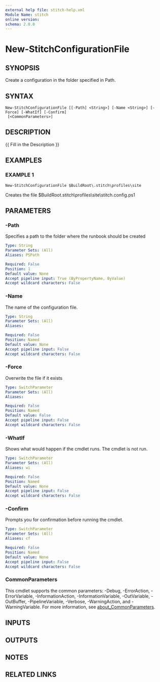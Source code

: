 ```yaml
---
external help file: stitch-help.xml
Module Name: stitch
online version:
schema: 2.0.0
---
```


# New-StitchConfigurationFile

## SYNOPSIS
Create a configuration in the folder specified in Path.

## SYNTAX

```
New-StitchConfigurationFile [[-Path] <String>] [-Name <String>] [-Force] [-WhatIf] [-Confirm]
 [<CommonParameters>]
```

## DESCRIPTION
{{ Fill in the Description }}

## EXAMPLES

### EXAMPLE 1
```
New-StitchConfigurationFile $BuildRoot\.stitch\profiles\site
```

Creates the file $BuildRoot\.stitch\profiles\site\stitch.config.ps1

## PARAMETERS

### -Path
Specifies a path to the folder where the runbook should be created

```yaml
Type: String
Parameter Sets: (All)
Aliases: PSPath

Required: False
Position: 1
Default value: None
Accept pipeline input: True (ByPropertyName, ByValue)
Accept wildcard characters: False
```

### -Name
The name of the configuration file.

```yaml
Type: String
Parameter Sets: (All)
Aliases:

Required: False
Position: Named
Default value: None
Accept pipeline input: False
Accept wildcard characters: False
```

### -Force
Overwrite the file if it exists

```yaml
Type: SwitchParameter
Parameter Sets: (All)
Aliases:

Required: False
Position: Named
Default value: False
Accept pipeline input: False
Accept wildcard characters: False
```

### -WhatIf
Shows what would happen if the cmdlet runs.
The cmdlet is not run.

```yaml
Type: SwitchParameter
Parameter Sets: (All)
Aliases: wi

Required: False
Position: Named
Default value: None
Accept pipeline input: False
Accept wildcard characters: False
```

### -Confirm
Prompts you for confirmation before running the cmdlet.

```yaml
Type: SwitchParameter
Parameter Sets: (All)
Aliases: cf

Required: False
Position: Named
Default value: None
Accept pipeline input: False
Accept wildcard characters: False
```

### CommonParameters
This cmdlet supports the common parameters: -Debug, -ErrorAction, -ErrorVariable, -InformationAction, -InformationVariable, -OutVariable, -OutBuffer, -PipelineVariable, -Verbose, -WarningAction, and -WarningVariable. For more information, see [about_CommonParameters](http://go.microsoft.com/fwlink/?LinkID=113216).

## INPUTS

## OUTPUTS

## NOTES

## RELATED LINKS
